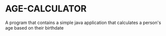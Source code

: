 # AGE-CALCULATOR
A program that contains a simple java application that calculates a person's age based on their birthdate
